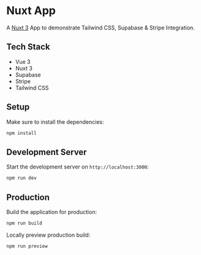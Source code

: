 # Nuxt App

A [Nuxt 3](https://nuxt.com/) App to demonstrate Tailwind CSS, Supabase & Stripe Integration.

## Tech Stack

* Vue 3
* Nuxt 3
* Supabase
* Stripe
* Tailwind CSS

## Setup

Make sure to install the dependencies:

```bash
npm install
```

## Development Server

Start the development server on `http://localhost:3000`:

```bash
npm run dev
```

## Production

Build the application for production:

```bash
npm run build
```

Locally preview production build:

```bash
npm run preview
```
